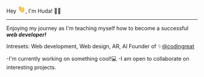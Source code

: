 Hey <img src="https://github.com/Codingreat/Codingreat/raw/main/wave.gif" style="max-width: 4%;">, I'm Huda! 👩‍💻 
___________________________________________________________________________________________________________________________________________________________________________________
Enjoying my journey as I'm teaching myself how to become a successful ***web developer!*** 

Intresets:  Web development, Web design, AR, AI 
Founder of ✨[@codingreat](https://www.instagram.com/codingreat/)

-I'm currently working on something cool!💻
-I am open to collaborate on interesting projects.
